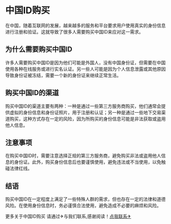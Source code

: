 # 中国ID购买

在中国，随着互联网的发展，越来越多的服务和平台要求用户使用真实的身份信息进行注册和验证。这就导致了很多人需要购买中国ID来应对这一需求。

## 为什么需要购买中国ID

许多人需要购买中国ID是因为他们可能是外国人，没有中国身份证，但需要在中国使用各种在线服务或进行实名认证。另一些人可能是因为个人信息泄露或其他原因导致身份证被冻结，需要一个新的身份证来继续正常生活。

## 购买中国ID的渠道

购买中国ID的渠道主要有两种：一种是通过一些第三方服务商购买，他们通常会提供虚拟的身份信息和身份证照片，用于注册和认证；另一种是通过一些地下交易渠道购买，这种方式存在一定的风险，因为所购买的身份信息可能是非法获取或盗用他人信息。

## 注意事项

在购买中国ID时，需要注意选择正规的第三方服务商，避免购买非法或盗用他人信息的身份证。此外，购买身份信息后也要谨慎使用，避免违法或不当使用，以免触碰法律红线。

## 结语

购买中国ID在一定程度上满足了一些特殊人群的需求，但也存在一定的法律和道德风险。在使用身份信息时，务必谨慎合法使用，避免造成不必要的麻烦和风险。

更多关于中国ID购买 请通过✈与我们联系,感谢阅读！[点我联系✈](https://plus.G208.com)